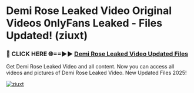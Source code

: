 # Demi Rose Leaked Video Original Videos 0nlyFans Leaked - Files Updated! (ziuxt)

<h3>🔴 CLICK HERE 🌐==►► <a href="https://tinyurl.com/ms9xzufz" rel="nofollow">Demi Rose Leaked Video Updated Files</a></h3>

Get Demi Rose Leaked Video and all content. Now you can access all videos and pictures of Demi Rose Leaked Video. New Updated Files 2025!

[![ziuxt](https://i.imgur.com/PQ7UWWw.gif)](https://tinyurl.com/ms9xzufz)
